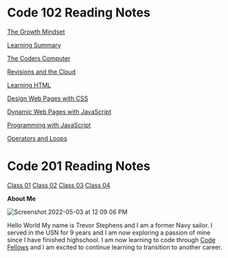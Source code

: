 # Code 102 Reading Notes
[The Growth Mindset](./growth_mindset.md)

[Learning Summary](./learning_summary.md)

[The Coders Computer](./The_Coders_Computer.md)

[Revisions and the Cloud](./Revisions_and_the_Cloud.md)

[Learning HTML](./learning_html.md)

[Design Web Pages with CSS](./CSS.md)

[Dynamic Web Pages with JavaScript](./javascript.md)

[Programming with JavaScript](./programmingjavascript.md)

[Operators and Loops](./operatorsloops.md)

# Code 201 Reading Notes

[Class 01](./Class-01.md)
[Class 02](./class-02.md)
[Class 03](./class-03.md)
[Class 04](./class-04.md)

**About Me**

![Screenshot 2022-05-03 at 12 09 06 PM](https://user-images.githubusercontent.com/104862689/169730980-c611d693-884c-4db4-b76c-1b7ebddba3cc.png)

Hello World My name is Trevor Stephens and I am a former Navy sailor.  I served in the USN for 9 years and I am now exploring a passion of mine since I have finished highschool.  I am now learning to code through [Code Fellows](https://www.codefellows.com) and I am excited to continue learning to transition to another career.
